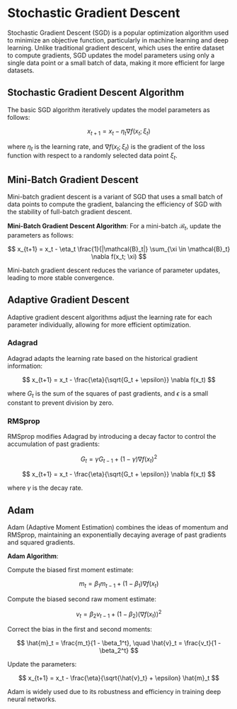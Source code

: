 # Stochastic Gradient Descent

Stochastic Gradient Descent (SGD) is a popular optimization algorithm used to minimize an objective function, particularly in machine learning and deep learning. Unlike traditional gradient descent, which uses the entire dataset to compute gradients, SGD updates the model parameters using only a single data point or a small batch of data, making it more efficient for large datasets.

## Stochastic Gradient Descent Algorithm

The basic SGD algorithm iteratively updates the model parameters as follows:

$$
x_{t+1} = x_t - \eta_t \nabla f(x_t; \xi_t)
$$

where $\eta_t$ is the learning rate, and $\nabla f(x_t; \xi_t)$ is the gradient of the loss function with respect to a randomly selected data point $\xi_t$.

## Mini-Batch Gradient Descent

Mini-batch gradient descent is a variant of SGD that uses a small batch of data points to compute the gradient, balancing the efficiency of SGD with the stability of full-batch gradient descent.

**Mini-Batch Gradient Descent Algorithm**: For a mini-batch $\mathcal{B}_t$, update the parameters as follows:

$$
x_{t+1} = x_t - \eta_t \frac{1}{|\mathcal{B}_t|} \sum_{\xi \in \mathcal{B}_t} \nabla f(x_t; \xi)
$$

Mini-batch gradient descent reduces the variance of parameter updates, leading to more stable convergence.

## Adaptive Gradient Descent

Adaptive gradient descent algorithms adjust the learning rate for each parameter individually, allowing for more efficient optimization.

### Adagrad

Adagrad adapts the learning rate based on the historical gradient information:

$$
x_{t+1} = x_t - \frac{\eta}{\sqrt{G_t + \epsilon}} \nabla f(x_t)
$$

where $G_t$ is the sum of the squares of past gradients, and $\epsilon$ is a small constant to prevent division by zero.

### RMSprop

RMSprop modifies Adagrad by introducing a decay factor to control the accumulation of past gradients:

$$
G_t = \gamma G_{t-1} + (1 - \gamma) \nabla f(x_t)^2
$$

$$
x_{t+1} = x_t - \frac{\eta}{\sqrt{G_t + \epsilon}} \nabla f(x_t)
$$

where $\gamma$ is the decay rate.

## Adam

Adam (Adaptive Moment Estimation) combines the ideas of momentum and RMSprop, maintaining an exponentially decaying average of past gradients and squared gradients.

**Adam Algorithm**:

Compute the biased first moment estimate:

   $$
   m_t = \beta_1 m_{t-1} + (1 - \beta_1) \nabla f(x_t)
   $$

Compute the biased second raw moment estimate:

   $$
   v_t = \beta_2 v_{t-1} + (1 - \beta_2) (\nabla f(x_t))^2
   $$

Correct the bias in the first and second moments:

   $$
   \hat{m}_t = \frac{m_t}{1 - \beta_1^t}, \quad \hat{v}_t = \frac{v_t}{1 - \beta_2^t}
   $$

Update the parameters:

   $$
   x_{t+1} = x_t - \frac{\eta}{\sqrt{\hat{v}_t} + \epsilon} \hat{m}_t
   $$

Adam is widely used due to its robustness and efficiency in training deep neural networks.
